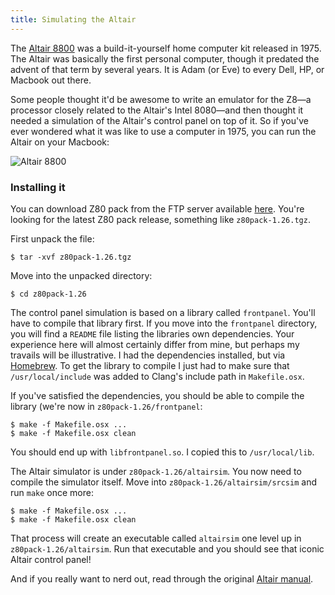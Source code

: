 ```yaml
---
title: Simulating the Altair
---
```

The [Altair 8800](https://en.wikipedia.org/wiki/Altair_8800) was a
build-it-yourself home computer kit released in 1975. The Altair was basically
the first personal computer, though it predated the advent of that term by
several years. It is Adam (or Eve) to every Dell, HP, or Macbook out there.
<!--more-->

Some people thought it'd be awesome to write an emulator for the Z8—a processor
closely related to the Altair's Intel 8080—and then thought it needed a
simulation of the Altair's control panel on top of it. So if you've ever
wondered what it was like to use a computer in 1975, you can run the Altair on
your Macbook:

![Altair 8800](http://www.autometer.de/unix4fun/z80pack/altair.png)

### Installing it

You can download Z80 pack from the FTP server available
[here](http://www.autometer.de/unix4fun/z80pack/ftp/). You're looking for the
latest Z80 pack release, something like `z80pack-1.26.tgz`.

First unpack the file:
```
$ tar -xvf z80pack-1.26.tgz
```

Move into the unpacked directory:
```
$ cd z80pack-1.26
```

The control panel simulation is based on a library called `frontpanel`. You'll
have to compile that library first. If you move into the `frontpanel`
directory, you will find a `README` file listing the libraries own
dependencies. Your experience here will almost certainly differ from mine, but
perhaps my travails will be illustrative. I had the dependencies installed, but
via [Homebrew](http://brew.sh/). To get the library to compile I just had to
make sure that `/usr/local/include` was added to Clang's include path in
`Makefile.osx`.

If you've satisfied the dependencies, you should be able to compile the library
(we're now in `z80pack-1.26/frontpanel`:
```
$ make -f Makefile.osx ...
$ make -f Makefile.osx clean
```

You should end up with `libfrontpanel.so`. I copied this to `/usr/local/lib`.

The Altair simulator is under `z80pack-1.26/altairsim`. You now need to compile
the simulator itself. Move into `z80pack-1.26/altairsim/srcsim` and run `make`
once more:
```
$ make -f Makefile.osx ...
$ make -f Makefile.osx clean
```

That process will create an executable called `altairsim` one level up in
`z80pack-1.26/altairsim`. Run that executable and you should see that iconic
Altair control panel!

And if you really want to nerd out, read through the original [Altair
manual](http://www.classiccmp.org/dunfield/altair/d/88opman.pdf).
